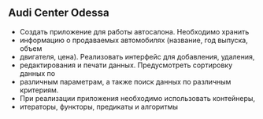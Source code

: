 ## Audi Center Odessa
- Создать приложение для работы автосалона. Необходимо хранить 
- информацию о продаваемых автомобилях (название, год выпуска, объем 
- двигателя, цена). Реализовать интерфейс для добавления, удаления, 
- редактирования и печати данных. Предусмотреть сортировку данных по 
- различным параметрам, а также поиск данных по различным критериям.
- При реализации приложения необходимо использовать контейнеры, 
- итераторы, функторы, предикаты и алгоритмы
